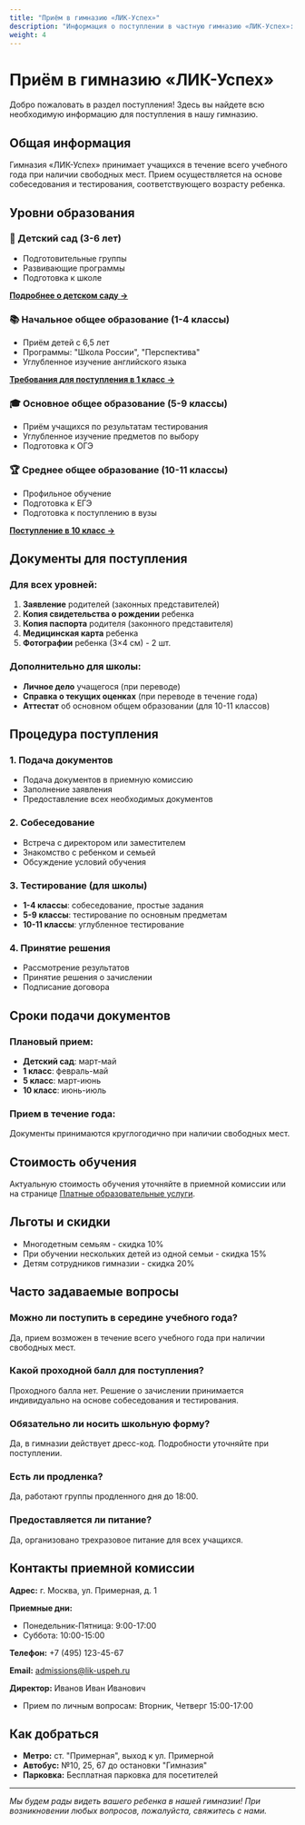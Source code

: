 ```yaml
---
title: "Приём в гимназию «ЛИК-Успех»"
description: "Информация о поступлении в частную гимназию «ЛИК-Успех»: требования, документы, процедуры и сроки приема."
weight: 4
---
```


# Приём в гимназию «ЛИК-Успех»

Добро пожаловать в раздел поступления! Здесь вы найдете всю необходимую информацию для поступления в нашу гимназию.

## Общая информация

Гимназия «ЛИК-Успех» принимает учащихся в течение всего учебного года при наличии свободных мест. Прием осуществляется на основе собеседования и тестирования, соответствующего возрасту ребенка.

## Уровни образования

### 🧸 Детский сад (3-6 лет)
- Подготовительные группы
- Развивающие программы
- Подготовка к школе

**[Подробнее о детском саду →](/kindergarten/)**

### 📚 Начальное общее образование (1-4 классы)
- Приём детей с 6,5 лет
- Программы: "Школа России", "Перспектива"
- Углубленное изучение английского языка

**[Требования для поступления в 1 класс →](/admissions/first-class/)**

### 🎓 Основное общее образование (5-9 классы)
- Приём учащихся по результатам тестирования
- Углубленное изучение предметов по выбору
- Подготовка к ОГЭ

### 🏆 Среднее общее образование (10-11 классы)
- Профильное обучение
- Подготовка к ЕГЭ
- Подготовка к поступлению в вузы

**[Поступление в 10 класс →](/admissions/tenth-class/)**

## Документы для поступления

### Для всех уровней:
1. **Заявление** родителей (законных представителей)
2. **Копия свидетельства о рождении** ребенка
3. **Копия паспорта** родителя (законного представителя)
4. **Медицинская карта** ребенка
5. **Фотографии** ребенка (3×4 см) - 2 шт.

### Дополнительно для школы:
- **Личное дело** учащегося (при переводе)
- **Справка о текущих оценках** (при переводе в течение года)
- **Аттестат** об основном общем образовании (для 10-11 классов)

## Процедура поступления

### 1. Подача документов
- Подача документов в приемную комиссию
- Заполнение заявления
- Предоставление всех необходимых документов

### 2. Собеседование
- Встреча с директором или заместителем
- Знакомство с ребенком и семьей
- Обсуждение условий обучения

### 3. Тестирование (для школы)
- **1-4 классы**: собеседование, простые задания
- **5-9 классы**: тестирование по основным предметам
- **10-11 классы**: углубленное тестирование

### 4. Принятие решения
- Рассмотрение результатов
- Принятие решения о зачислении
- Подписание договора

## Сроки подачи документов

### Плановый прием:
- **Детский сад**: март-май
- **1 класс**: февраль-май
- **5 класс**: март-июнь
- **10 класс**: июнь-июль

### Прием в течение года:
Документы принимаются круглогодично при наличии свободных мест.

## Стоимость обучения

Актуальную стоимость обучения уточняйте в приемной комиссии или на странице [Платные образовательные услуги](/organization/paid-services/).

## Льготы и скидки

- Многодетным семьям - скидка 10%
- При обучении нескольких детей из одной семьи - скидка 15%
- Детям сотрудников гимназии - скидка 20%

## Часто задаваемые вопросы

### Можно ли поступить в середине учебного года?
Да, прием возможен в течение всего учебного года при наличии свободных мест.

### Какой проходной балл для поступления?
Проходного балла нет. Решение о зачислении принимается индивидуально на основе собеседования и тестирования.

### Обязательно ли носить школьную форму?
Да, в гимназии действует дресс-код. Подробности уточняйте при поступлении.

### Есть ли продленка?
Да, работают группы продленного дня до 18:00.

### Предоставляется ли питание?
Да, организовано трехразовое питание для всех учащихся.

## Контакты приемной комиссии

**Адрес:** г. Москва, ул. Примерная, д. 1

**Приемные дни:**
- Понедельник-Пятница: 9:00-17:00
- Суббота: 10:00-15:00

**Телефон:** +7 (495) 123-45-67

**Email:** [admissions@lik-uspeh.ru](mailto:admissions@lik-uspeh.ru)

**Директор:** Иванов Иван Иванович
- Прием по личным вопросам: Вторник, Четверг 15:00-17:00

## Как добраться

- **Метро:** ст. "Примерная", выход к ул. Примерной
- **Автобус:** №10, 25, 67 до остановки "Гимназия"
- **Парковка:** Бесплатная парковка для посетителей

---

*Мы будем рады видеть вашего ребенка в нашей гимназии! При возникновении любых вопросов, пожалуйста, свяжитесь с нами.*
